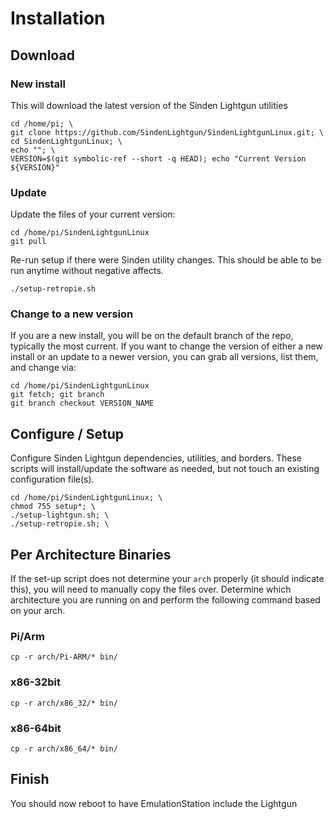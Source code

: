 # Installation

## Download

### New install

This will download the latest version of the Sinden Lightgun utilities

```
cd /home/pi; \
git clone https://github.com/SindenLightgun/SindenLightgunLinux.git; \
cd SindenLightgunLinux; \
echo ""; \
VERSION=$(git symbolic-ref --short -q HEAD); echo "Current Version ${VERSION}"
```

### Update

Update the files of your current version:

```
cd /home/pi/SindenLightgunLinux
git pull
```

Re-run setup if there were Sinden utility changes. This should be able to be run anytime without negative affects.

```
./setup-retropie.sh
```

### Change to a new version

If you are a new install, you will be on the default branch of the repo, typically the most current. If you want to change the version of either a new install or an update to a newer version, you can grab all versions, list them, and change via:

```
cd /home/pi/SindenLightgunLinux
git fetch; git branch
git branch checkout VERSION_NAME
```


## Configure / Setup

Configure Sinden Lightgun dependencies, utilities, and borders. These scripts will install/update the software as needed, but not touch an existing configuration file(s).

```
cd /home/pi/SindenLightgunLinux; \
chmod 755 setup*; \
./setup-lightgun.sh; \
./setup-retropie.sh; \
```

## Per Architecture Binaries

If the set-up script does not determine your `arch` properly (it should indicate this), you will need to manually copy the files over. Determine which architecture you are running on and perform the following command based on your arch.

### Pi/Arm

```
cp -r arch/Pi-ARM/* bin/
```

### x86-32bit

```
cp -r arch/x86_32/* bin/
```

### x86-64bit

```
cp -r arch/x86_64/* bin/
```

## Finish

You should now reboot to have EmulationStation include the Lightgun


